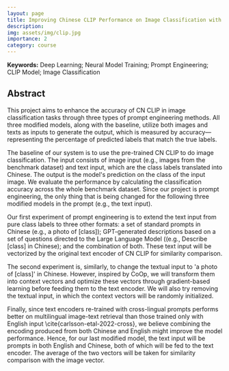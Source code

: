 ```yaml
---
layout: page
title: Improving Chinese CLIP Performance on Image Classification with Prompt Engineering
description:
img: assets/img/clip.jpg
importance: 2
category: course
---
```


**Keywords:** Deep Learning; Neural Model Training; Prompt Engineering; CLIP Model; Image Classification

## Abstract

This project aims to enhance the accuracy of CN CLIP in image classification tasks through three types of prompt engineering methods. All three modified models, along with the baseline, utilize both images and texts as inputs to generate the output, which is measured by accuracy—representing the percentage of predicted labels that match the true labels.

The baseline of our system is to use the pre-trained CN CLIP to do image classification. The input consists of image input (e.g., images from the benchmark dataset) and text input, which are the class labels translated into Chinese. The output is the model's prediction on the class of the input image. We evaluate the performance by calculating the classification accuracy across the whole benchmark dataset. Since our project is prompt engineering, the only thing that is being changed for the following three modified models in the prompt (e.g., the text input).

Our first experiment of prompt engineering is to extend the text input from pure class labels to three other formats: a set of standard prompts in Chinese (e.g., a photo of [class]); GPT-generated descriptions based on a set of questions directed to the Large Language Model ((e.g., Describe [class] in Chinese); and the combination of both. These text input will be vectorized by the original text encoder of CN CLIP for similarity comparison.

The second experiment is, similarly, to change the textual input to 'a photo of [class]' in Chinese. However, inspired by CoOp, we will transform them into context vectors and optimize these vectors through gradient-based learning before feeding them to the text encoder. We will also try removing the textual input, in which the context vectors will be randomly initialized.

Finally, since text encoders re-trained with cross-lingual prompts performs better on multilingual image-text retrieval than those trained only with English input \cite{carlsson-etal-2022-cross}, we believe combining the encoding produced from both Chinese and English might improve the model performance. Hence, for our last modified model, the text input will be prompts in both English and Chinese, both of which will be fed to the text encoder. The average of the two vectors will be taken for similarity comparison with the image vector.

